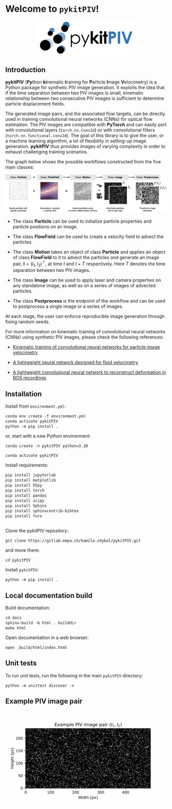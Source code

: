 # Welcome to `pykitPIV`!

<p align="center">
    <img src="docs/images/pykitPIV-logo.png" width="300">
</p>

## Introduction

**pykitPIV** (**Py**thon **ki**nematic **t**raining for **P**article **I**mage **V**elocimetry) is a Python 
package for synthetic PIV image generation. 
It exploits the idea that if the time separation between two PIV images is small,
kinematic relationship between two consecutive PIV images is sufficient to determine particle displacement fields.

The generated image pairs, and the associated flow targets, can be directly used in training convolutional neural networks 
(CNNs) for optical flow estimation.
The PIV images are compatible with **PyTorch** and can easily port with convolutional layers 
(``torch.nn.Conv2d``) or with convolutional filters (``torch.nn.functional.conv2d``). The goal of this library is to 
give the user, or a machine learning algorithm, a lot of flexibility in setting-up
image generation. 
**pykitPIV** thus provides images of varying complexity in order to exhaust challenging training scenarios.

The graph below shows the possible workflows constructed from the five main classes:

<p align="center">
    <img src="docs/images/pykitPIV-workflow.svg" width="800">
</p>

- The class **Particle** can be used to initialize particle properties and particle positions on an image.

- The class **FlowField** can be used to create a velocity field to advect the particles.

- The class **Motion** takes an object of class **Particle** and applies an object of class **FlowField** to it to
  advect the particles and generate an image pair, $\mathbf{I} = (I_1, I_2)^{\top}$, at time $t$ and
  $t + T$ respectively. Here $T$ denotes the time separation between two PIV images.

- The class **Image** can be used to apply laser and camera properties on any standalone image, as well as on a series of images of advected particles.

- The class **Postprocess** is the endpoint of the workflow and can be used to postprocess a single image or a series of images.

At each stage, the user can enforce reproducible image generation through fixing random seeds.

For more information on kinematic training of convolutional neural networks (CNNs) using synthetic PIV images, please
check the following references:

- [Kinematic training of convolutional neural networks for particle image velocimetry](https://iopscience.iop.org/article/10.1088/1361-6501/ac8fae/meta)

- [A lightweight neural network designed for fluid velocimetry](https://link.springer.com/article/10.1007/s00348-023-03695-8)

- [A lightweight convolutional neural network to reconstruct deformation in BOS recordings](https://link.springer.com/article/10.1007/s00348-023-03618-7)


## Installation

Install from `environment.yml`:

```
conda env create -f environment.yml
conda activate pykitPIV
python -m pip install .
```

or, start with a new Python environment:

```
conda create -n pykitPIV python=3.10
```

```
conda activate pykitPIV
```

Install requirements:

```
pip install jupyterlab
pip install matplotlib
pip install h5py
pip install torch
pip install pandas
pip install scipy
pip install Sphinx
pip install sphinxcontrib-bibtex
pip install furo
 
```

Clone the pykitPIV repository:

```
git clone https://gitlab.empa.ch/kamila.zdybal/pykitPIV.git
```

and move there:

```
cd pykitPIV
```

Install ``pykitPIV``:

```
python -m pip install .
```

## Local documentation build

Build documentation:

```
cd docs
sphinx-build -b html . builddir
make html
```

Open documentation in a web browser:

```
open _build/html/index.html
```

## Unit tests

To run unit tests, run the following in the main ``pykitPIV`` directory:

```
python -m unittest discover -v
```

## Example PIV image pair

<p align="center">
    <img src="docs/images/example-image-I1-I2-no-buffer.gif" width="600">
</p>




